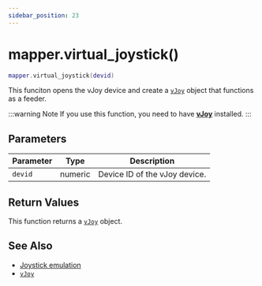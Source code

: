 ```yaml
---
sidebar_position: 23
---
```


# mapper.virtual_joystick()
```lua
mapper.virtual_joystick(devid)
```
This funciton opens the vJoy device and create a [`vJoy`](/libs/mapper/vJoy) object that functions as a feeder.

:::warning Note
If you use this function, you need to have [**vJoy**](https://sourceforge.net/projects/vjoystick/) installed.
:::

## Parameters
|Parameter|Type|Description|
|-|-|-|
|`devid`|numeric|Device ID of the vJoy device.


## Return Values
This function returns a [`vJoy`](/Libs/Mapper/Vjoy) object.

## See Also
- [Joystick emulation](/guide/input_emulation/#joystick-emulation)
- [`vJoy`](/Libs/Mapper/Vjoy)